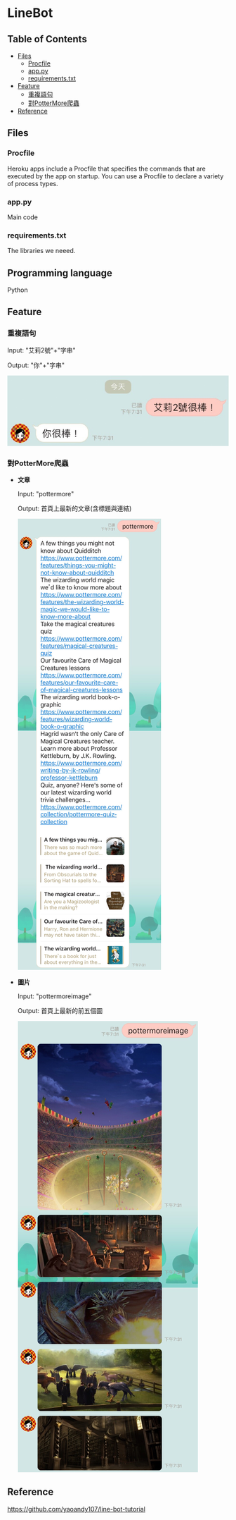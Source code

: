 # LineBot
## Table of Contents

- [Files](#files)
    * [Procfile](#procfile)
    * [app.py](#apppy)
    * [requirements.txt](#requirementstxt)
- [Feature](#feature)
    * [重複語句](#重複語句)
    * [對PotterMore爬蟲](#對pottermore爬蟲)
- [Reference](#reference)

## Files
### Procfile
Heroku apps include a Procfile that specifies the commands that are executed by the app on startup. You can use a Procfile to declare a variety of process types.

### app.py
Main code

### requirements.txt
The libraries we neeed.

## Programming language
Python

## Feature
### 重複語句
Input: "艾莉2號"+"字串"

Output: "你"+"字串"

![重複語句](/Image/01.jpg)

### 對PotterMore爬蟲
- **文章**

  Input: "pottermore"
  
  Output: 首頁上最新的文章(含標題與連結)

  ![文章](/Image/02.jpg)

- **圖片**

  Input: "pottermoreimage"
  
  Output: 首頁上最新的前五個圖
  
  ![圖片](/Image/03.jpg)

## Reference
https://github.com/yaoandy107/line-bot-tutorial
